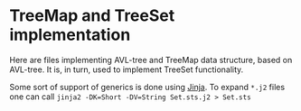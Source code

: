 # TreeMap and TreeSet implementation

Here are files implementing AVL-tree and TreeMap data structure, based on AVL-tree.
It is, in turn, used to implement TreeSet functionality.

Some sort of support of generics is done using [Jinja](https://palletsprojects.com/p/jinja/).
To expand `*.j2` files one can call `jinja2 -DK=Short -DV=String Set.sts.j2 > Set.sts`